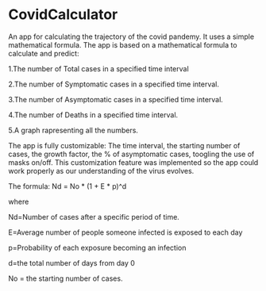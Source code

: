 # CovidCalculator
An app for calculating the trajectory of the covid pandemy. It uses a simple mathematical formula.
The app is based on a mathematical formula to calculate and predict:

1.The number of Total cases in a specified time interval

2.The number of Symptomatic cases in a specified time interval.

3.The number of Asymptomatic cases in a specified time interval.

4.The number of Deaths in a specified time interval.

5.A graph rapresenting all the numbers.


The app is fully customizable: The time interval, the starting number of cases, the growth factor, the % of asymptomatic cases, toogling the use of masks on/off. 
This customization feature was implemented so the app could work properly as our understanding of the virus evolves.

The formula:
Nd = No * (1 + E * p)^d

where

Nd=Number of cases after a specific period of time.

E=Average number of people someone infected is exposed to each day

p=Probability of each exposure becoming an infection

d=the total number of days from day 0

No = the starting number of cases.



